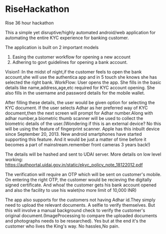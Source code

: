 # RiseHackathon
Rise 36 hour hackathon

This a simple yet disruptive/highly automated android/web application for automating the entire KYC experience for banking customer.

The application is built on 2 important models
1. Easing the customer workflow for opening a new account
2. Adhering to govt guidelines  for opening a bank account.

Vision1 :In the midst of night,if the customer feels to open the bank account,she will use the authentica app and in 5 touch  she knows she has selected the right bank.
WorkFlow:
User opens the app.
She fills in the basic details like name,address,age,etc required for KYC account opening.
She also fills in the username and password details for the mobile wallet.

After filling these details, the user would be given option for selecting the KYC document.
If the user selects Adhar as her preferred way of KYC document,then the next screen will prompt for Adhar number.Along with adhar number,a biometric thumb scanner will be used to collect the biometric details of the user.(Wondering if this is an external device? No this will be using the feature of fingerprint scanner. Apple has this inbuilt device since September 20, 2013. New android smartphones have started supporting this feature. And it would be just a matter of time before it becomes a part of mainstream.remember front cameras 3 years back!)

The details will be hashed and sent to UDAI server. More details on low level working: https://authportal.uidai.gov.in/static/ekyc_policy_note_18122012.pdf

The verification will require an OTP which will be sent on customer's mobile.
On entering the right OTP, the customer would be recieving the digitally signed certificate.
And whoa! the customer gets his bank account opened and also the facility to use his walet(no more limit of 10,000 INR)

The app also supports for the customers not having Adhar id.They simply need to upload the relevant documents.
A selfie to verify themselves. But this will involve a manual background check to verify the customer's original document.(ImageProcessing to compare the uploaded documents and photographs needs to be researched).
Yes but at the end it's the customer who lives the King's way. No hassles,No pain.

